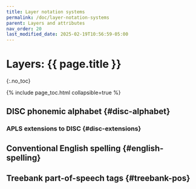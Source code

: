 ```yaml
---
title: Layer notation systems
permalink: /doc/layer-notation-systems
parent: Layers and attributes
nav_order: 20
last_modified_date: 2025-02-19T10:56:59-05:00
---
```


# Layers: {{ page.title }}
{:.no_toc}

{% include page_toc.html collapsible=true %}


## DISC phonemic alphabet {#disc-alphabet}


### APLS extensions to DISC {#disc-extensions}


## Conventional English spelling {#english-spelling}


## Treebank part-of-speech tags {#treebank-pos}



